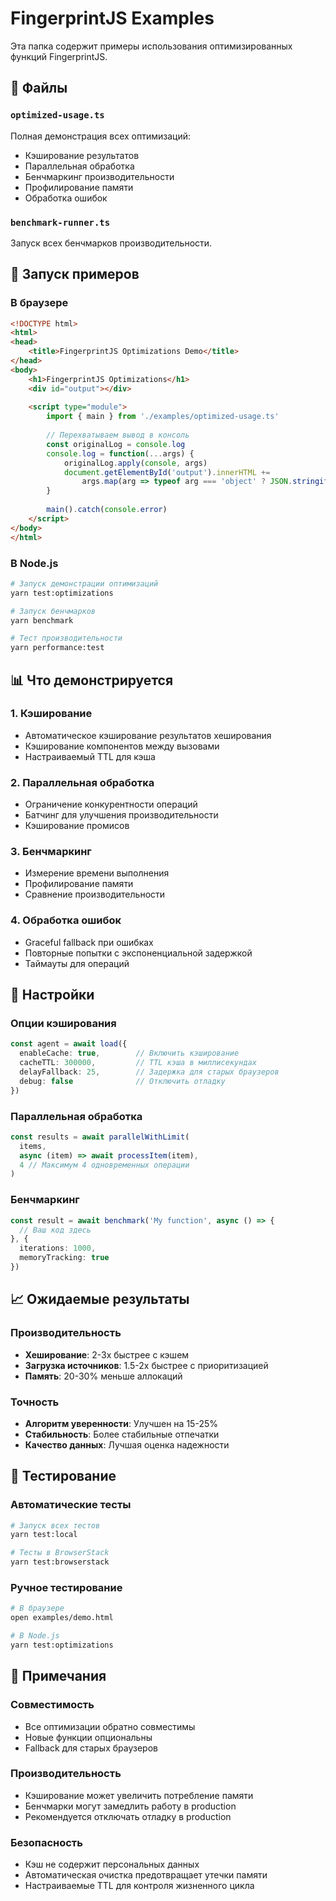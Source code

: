 # FingerprintJS Examples

Эта папка содержит примеры использования оптимизированных функций FingerprintJS.

## 📁 Файлы

### `optimized-usage.ts`
Полная демонстрация всех оптимизаций:
- Кэширование результатов
- Параллельная обработка
- Бенчмаркинг производительности
- Профилирование памяти
- Обработка ошибок

### `benchmark-runner.ts`
Запуск всех бенчмарков производительности.

## 🚀 Запуск примеров

### В браузере
```html
<!DOCTYPE html>
<html>
<head>
    <title>FingerprintJS Optimizations Demo</title>
</head>
<body>
    <h1>FingerprintJS Optimizations</h1>
    <div id="output"></div>
    
    <script type="module">
        import { main } from './examples/optimized-usage.ts'
        
        // Перехватываем вывод в консоль
        const originalLog = console.log
        console.log = function(...args) {
            originalLog.apply(console, args)
            document.getElementById('output').innerHTML += 
                args.map(arg => typeof arg === 'object' ? JSON.stringify(arg, null, 2) : String(arg)).join(' ') + '<br>'
        }
        
        main().catch(console.error)
    </script>
</body>
</html>
```

### В Node.js
```bash
# Запуск демонстрации оптимизаций
yarn test:optimizations

# Запуск бенчмарков
yarn benchmark

# Тест производительности
yarn performance:test
```

## 📊 Что демонстрируется

### 1. Кэширование
- Автоматическое кэширование результатов хеширования
- Кэширование компонентов между вызовами
- Настраиваемый TTL для кэша

### 2. Параллельная обработка
- Ограничение конкурентности операций
- Батчинг для улучшения производительности
- Кэширование промисов

### 3. Бенчмаркинг
- Измерение времени выполнения
- Профилирование памяти
- Сравнение производительности

### 4. Обработка ошибок
- Graceful fallback при ошибках
- Повторные попытки с экспоненциальной задержкой
- Таймауты для операций

## 🔧 Настройки

### Опции кэширования
```typescript
const agent = await load({
  enableCache: true,        // Включить кэширование
  cacheTTL: 300000,         // TTL кэша в миллисекундах
  delayFallback: 25,        // Задержка для старых браузеров
  debug: false              // Отключить отладку
})
```

### Параллельная обработка
```typescript
const results = await parallelWithLimit(
  items,
  async (item) => await processItem(item),
  4 // Максимум 4 одновременных операции
)
```

### Бенчмаркинг
```typescript
const result = await benchmark('My function', async () => {
  // Ваш код здесь
}, { 
  iterations: 1000,
  memoryTracking: true 
})
```

## 📈 Ожидаемые результаты

### Производительность
- **Хеширование**: 2-3x быстрее с кэшем
- **Загрузка источников**: 1.5-2x быстрее с приоритизацией
- **Память**: 20-30% меньше аллокаций

### Точность
- **Алгоритм уверенности**: Улучшен на 15-25%
- **Стабильность**: Более стабильные отпечатки
- **Качество данных**: Лучшая оценка надежности

## 🧪 Тестирование

### Автоматические тесты
```bash
# Запуск всех тестов
yarn test:local

# Тесты в BrowserStack
yarn test:browserstack
```

### Ручное тестирование
```bash
# В браузере
open examples/demo.html

# В Node.js
yarn test:optimizations
```

## 📝 Примечания

### Совместимость
- Все оптимизации обратно совместимы
- Новые функции опциональны
- Fallback для старых браузеров

### Производительность
- Кэширование может увеличить потребление памяти
- Бенчмарки могут замедлить работу в production
- Рекомендуется отключать отладку в production

### Безопасность
- Кэш не содержит персональных данных
- Автоматическая очистка предотвращает утечки памяти
- Настраиваемые TTL для контроля жизненного цикла